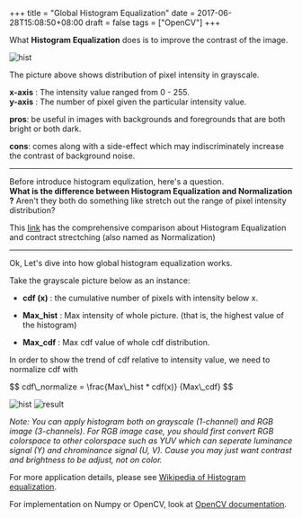 +++
title = "Global Histogram Equalization"
date = 2017-06-28T15:08:50+08:00
draft = false
tags = ["OpenCV"]
+++

What **Histogram Equalization** does is to improve the contrast of the image.

![hist](http://docs.opencv.org/3.1.0/histogram_equalization.png)

The picture above shows distribution of pixel intensity in grayscale.

**x-axis** : The intensity value ranged from 0 - 255.</br>
**y-axis** : The number of pixel given the particular intensity value.



**pros**: be useful in images with backgrounds and foregrounds that are both bright or both dark.

**cons**: comes along with a side-effect which may indiscriminately increase the contrast of background noise.

---

Before introduce histogram equlization, here's a question. </br>
**What is the difference between Histogram Equalization and Normalization ?** Aren't they both do something like stretch out the range of pixel intensity distribution?

This [link](http://sebastianraschka.com/Articles/2014_about_feature_scaling.html#z-score-standardization-or-min-max-scaling) has the comprehensive comparison about Histogram Equalization and contract strectching (also named as Normalization)

---

Ok, Let's dive into how global histogram equalization works.

Take the grayscale picture below as an instance:



+ **cdf (x)** :  the cumulative number of pixels with intensity below x.


+ **Max_hist** :  Max intensity of whole picture. (that is, the highest value of the histogram)
+ **Max_cdf**   :  Max cdf value of whole cdf distribution.

In order to show the trend of cdf relative to intensity value, we need to normalize cdf with

<div>$$ cdf\_normalize = \frac{Max\_hist * cdf(x)} {Max\_cdf} $$</div>



![hist][hist]
![result][result]

[hist]: img/global_hist_equalize/hist.png
[result]: img/global_hist_equalize/before_after.png



*Note:  You can apply histogram both on grayscale (1-channel) and RGB image (3-channels). For RGB image case, you should first convert RGB colorspace to other colorspace such as YUV which can seperate luminance signal (Y) and chrominance signal (U, V). Cause you may just want contrast and brightness to be adjust, not on color.*



For more application details, please see [Wikipedia of Histogram equalization](https://en.wikipedia.org/wiki/Histogram_equalization
).

For implementation on Numpy or OpenCV, look at [OpenCV documentation](http://www.ques10.com/p/5967/compare-between-contract-stretching-and-histogra-1/).

